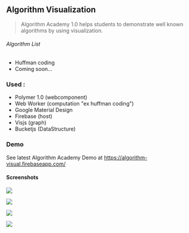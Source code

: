 
## Algorithm Visualization

> Algorithm Academy 1.0 helps students to demonstrate well known algorithms by using visualization.
###### Algorithm List
* Huffman coding
* Coming soon... 


### Used :
* Polymer 1.0 (webcomponent)
* Web Worker (computation "ex huffman coding")
* Google Material Design
* Firebase (host)
* Visjs (graph)
* Bucketjs (DataStructure)

### Demo
See latest Algorithm Academy Demo at https://algorithm-visual.firebaseapp.com/

#### Screenshots

![](https://lh3.googleusercontent.com/bmLGOsyX9RFy25BO__DTg1B4r7pRy4sr1TUX2_ffCy0VQCzjmApPzZOsZPSSxXRU5EP3AmJLDHXPvisIB4bAEcs40B5X4za-Gk2VrM_JeHbNvkPvSAbgN8cBeTem0z3TvmfwCqBLfYtKSkjN1IhY3vxqsKjeZ3W0bUMhBkVBGIsYVj7lVlQVmLBgN8v_uFMJXZP-Xf5kSeMkunbt1L4Yno34R7xzrYCX2NYT1bfhQRem5bzbwQ3yaOT_zym18JVEVi1_IbhzedGXdiVO4GY5d1Vi3uk9zwnrHIw6a8waKgAUg87Ytrnb1v5RJ4sCgDq-KFizHNIfFE9G2brctiwZXoZANxjOx8LlYVkgsBEZhg2kgqc5CAqRExF6XX7iNa3Zvg4_LwJjkYA34DXqT8c2jIc9QDsAKR_pBGKYEj54aKTukW_HlhGoFXEQv9xQRf9sGjNy82vkEWf0HTdNrFiM2Bck-28IUTcKOKg-IpHtGW6929yRrGuvZQVldiXoLHZeb4Pbxc0ku9d9Es-TCTk0rKf317aWNsj5FSW8E0EMVDRwxSwRGudtsfGqBayhL3ZXQlE=w2880-h1610-no)

![](https://lh3.googleusercontent.com/LMFdLcXxnQoV-_1Tak0Qp6Ab_uECbDdmVPCDVURRwaxctfjXrIzZYaWcxpL5pmHa7pM4ETOBgHNlo_Q3pb0lD_hdiU-OFsgMYW5e4tJZ1iR79qun6bgE7IXULHJ7HkQ1a8fUFj12ifgtJq8UqkB-lBYpbij8xflkxsqgOrWtxRD38lgrHIAZSdU4e9mGgjMODcEW0PLQactJLH5hYUy3bnU2aeEUYEpeZdqHlPtZhrZNmCaXnXlL5U7BcZRC3QNt3353nxH1MAwlJhx39S-v5NdotBnnHrxRMTRYLpIhi09SKSZsNI5mBuaFGY_SZlHAd2XkEXZkVaCvQe-hQulQw-2--dJ4p8mrH9VZ0ZLIQ8nBmLvrURxwZ3WkQP2w1dQ7RF22cZ6uQoqWUZm-7Rffa6D-aD_yDtSD5Eog5MGb-lyiEaqVwssD0Y_LoUN08isdbljGLL63LDdIaDXFkLW3vPV1pMRvDm2QtN8Zr_yoBfOHSz1Y2pH3QONSMlKK_8HGkuXef0x6F09rlyRVxe4X32-EYy6CFsPzoyuKAt-e8qKkdrS3PBY2eLGNmmfgQI1_2mk=w2878-h1610-no)

![](https://lh3.googleusercontent.com/fRxwqB0USdIesBQArJjlJWmrUXqOSV96zvwHuWRHIz9JzeqtpgSMVNehsCSq7g7glpu80n59FXP_ugqhn4noPnroZQwLEP-ebM3XnyG2TMme2TVCKOKrEmuys8UacLbahMydI-dhkQ-QLUjFu61aBiC28U2pxbvr4kS276VvYz7Jp_kAM9_-yCaDsO1bihnq_4nlxKn5KuUicBPMC1Wt38GAofHA37WjsLUyXXfIyrQKMAgrQst8qvbVOXSGcVXaXc2Tz4yi3aYGglSRWUTFxpzB4JXNYR-eBcXiSxk_nGGxrgjdExfloLO05XBn5rJqpIjQGB5rO3o74JNGjCpMuhkE_nkQMGbJscW_dykoxuD0rXFgYBvUuNZYGFhwmabL-xXGTEnvL4XdzhL6EepKiB1Ee_kRtP6O77rfsuUYi4RVqCWIWnhyZOLWO8yIPON73WrmgNvWr94v6SiFYw6HIHb3v0ioKZcV2Q1FcmZsoYbGjKx-oryXJFmyE8mC35ZmaOyNResPX0OXt_B-kIDeu9G3Qbzin5F2oC6xJl2BBpifXVoTrE0b2RUtJ8ct_tyiaQA=w2876-h1610-no)

![](https://lh3.googleusercontent.com/DE9GWxbJsJMLYvCBCiOMa9CJW_4HDKM35gdcyhDVmADLO5NihC7OMNe4GkXpXrW4bB7QQmRyPHRg9xWTIE5h0PSun5BgeE91qTcfGryOKH1eGBC6p7dTP1Hmc0bvRAGCgPLlGlib-s4DaftVoeLg4ou-LJX4fwwifLTLyb17OwMlMMJWU4wPw0dFOXpPG_5SxaCWEA7Kp5pZjyXDvk6ynjjc3g7LVHmDRXmaEpKMVUj_L0reuYHU6K77AzTqWEgxYajQYg_8k59mylrYeUEf4-hsbK0swHIRTpI9O6BKX3M-ozVyFE-iebPqQge1QBeT8DskHG4f9ZsVXN9XZAiAigY7dCNKrdf2loYQn7rnhNIMX11Ml0mEjhLbc4s7zgNv8CTP1xwrVdkeo-CchZwxKo8FCHNclkNOkJVlgw_wUZKMXiuRX6yTVjTI0ENhS3dmVLXiPDMhI2Lx59MJE9fSMb2s8VQ61IXet0rIRh4KYkcYzhtCnfQsR_lOnmKFBYKXUFYWfD-Dh0cVTt-q63BdpRuunLckQjQkkBdsQIhO3r2u9Kh16GvXJyJMBPjyZ9zrIS4=w2878-h1610-no)
